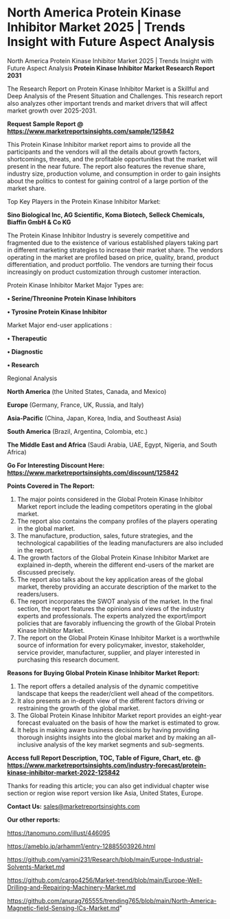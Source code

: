 # North America Protein Kinase Inhibitor Market 2025 | Trends Insight with Future Aspect Analysis
North America Protein Kinase Inhibitor Market 2025 | Trends Insight with Future Aspect Analysis
<strong>Protein Kinase Inhibitor Market Research Report 2031</strong>

The Research Report on Protein Kinase Inhibitor Market is a Skillful and Deep Analysis of the Present Situation and Challenges. This research report also analyzes other important trends and market drivers that will affect market growth over 2025-2031.

<strong>Request Sample Report @ <a href=https://www.marketreportsinsights.com/sample/125842>https://www.marketreportsinsights.com/sample/125842</a></strong>

This Protein Kinase Inhibitor market report aims to provide all the participants and the vendors will all the details about growth factors, shortcomings, threats, and the profitable opportunities that the market will present in the near future. The report also features the revenue share, industry size, production volume, and consumption in order to gain insights about the politics to contest for gaining control of a large portion of the market share.

Top Key Players in the Protein Kinase Inhibitor Market:

<strong>Sino Biological Inc, AG Scientific, Koma Biotech, Selleck Chemicals, Biaffin GmbH & Co KG</strong>

The Protein Kinase Inhibitor Industry is severely competitive and fragmented due to the existence of various established players taking part in different marketing strategies to increase their market share. The vendors operating in the market are profiled based on price, quality, brand, product differentiation, and product portfolio. The vendors are turning their focus increasingly on product customization through customer interaction.

Protein Kinase Inhibitor Market Major Types are:

<strong>• Serine/Threonine Protein Kinase Inhibitors

• Tyrosine Protein Kinase Inhibitor</strong>

Market Major end-user applications :

<strong>• Therapeutic

• Diagnostic

• Research</strong>

Regional Analysis

</u><strong><b>North America</b></strong> (the United States, Canada, and Mexico)

<strong><b>Europe </b></strong>(Germany, France, UK, Russia, and Italy)

<strong><b>Asia-Pacific</b></strong> (China, Japan, Korea, India, and Southeast Asia)

<strong><b>South America</b></strong> (Brazil, Argentina, Colombia, etc.)

<strong><b>The Middle East and Africa</b></strong> (Saudi Arabia, UAE, Egypt, Nigeria, and South Africa)

<strong>Go For Interesting Discount Here: <a href=https://www.marketreportsinsights.com/discount/125842>https://www.marketreportsinsights.com/discount/125842</a></strong>

<strong>Points Covered in The Report:</strong>
<ol>
  <li>The major points considered in the Global Protein Kinase Inhibitor Market report include the leading competitors operating in the global market.</li>
  <li>The report also contains the company profiles of the players operating in the global market.</li>
  <li>The manufacture, production, sales, future strategies, and the technological capabilities of the leading manufacturers are also included in the report.</li>
  <li>The growth factors of the Global Protein Kinase Inhibitor Market are explained in-depth, wherein the different end-users of the market are discussed precisely.</li>
  <li>The report also talks about the key application areas of the global market, thereby providing an accurate description of the market to the readers/users.</li>
  <li>The report incorporates the SWOT analysis of the market. In the final section, the report features the opinions and views of the industry experts and professionals. The experts analyzed the export/import policies that are favorably influencing the growth of the Global Protein Kinase Inhibitor Market.</li>
  <li>The report on the Global Protein Kinase Inhibitor Market is a worthwhile source of information for every policymaker, investor, stakeholder, service provider, manufacturer, supplier, and player interested in purchasing this research document.</li>
</ol>
<strong>Reasons for Buying Global Protein Kinase Inhibitor Market Report:</strong>

<ol>
  <li>The report offers a detailed analysis of the dynamic competitive landscape that keeps the reader/client well ahead of the competitors.</li>
  <li>It also presents an in-depth view of the different factors driving or restraining the growth of the global market.</li>
  <li>The Global Protein Kinase Inhibitor Market report provides an eight-year forecast evaluated on the basis of how the market is estimated to grow.</li>
  <li>It helps in making aware business decisions by having providing thorough insights insights into the global market and by making an all-inclusive analysis of the key market segments and sub-segments.</li>
</ol>
<strong>Access full Report Description, TOC, Table of Figure, Chart, etc. @ <a href=https://www.marketreportsinsights.com/industry-forecast/protein-kinase-inhibitor-market-2022-125842>https://www.marketreportsinsights.com/industry-forecast/protein-kinase-inhibitor-market-2022-125842</a></strong>


Thanks for reading this article; you can also get individual chapter wise section or region wise report version like Asia, United States, Europe.

<strong>Contact Us:</strong>
sales@marketreportsinsights.com

<strong>Our other reports:</strong>

<a href=https://tanomuno.com/illust/446095>https://tanomuno.com/illust/446095</a>

<a href=https://ameblo.jp/arhamm1/entry-12885503926.html>https://ameblo.jp/arhamm1/entry-12885503926.html</a>

<a href=https://github.com/yamini231/Research/blob/main/Europe-Industrial-Solvents-Market.md>https://github.com/yamini231/Research/blob/main/Europe-Industrial-Solvents-Market.md</a>

<a href=https://github.com/cargo4256/Market-trend/blob/main/Europe-Well-Drilling-and-Repairing-Machinery-Market.md>https://github.com/cargo4256/Market-trend/blob/main/Europe-Well-Drilling-and-Repairing-Machinery-Market.md</a>

<a href=https://github.com/anurag765555/trending765/blob/main/North-America-Magnetic-field-Sensing-ICs-Market.md>https://github.com/anurag765555/trending765/blob/main/North-America-Magnetic-field-Sensing-ICs-Market.md</a>"
